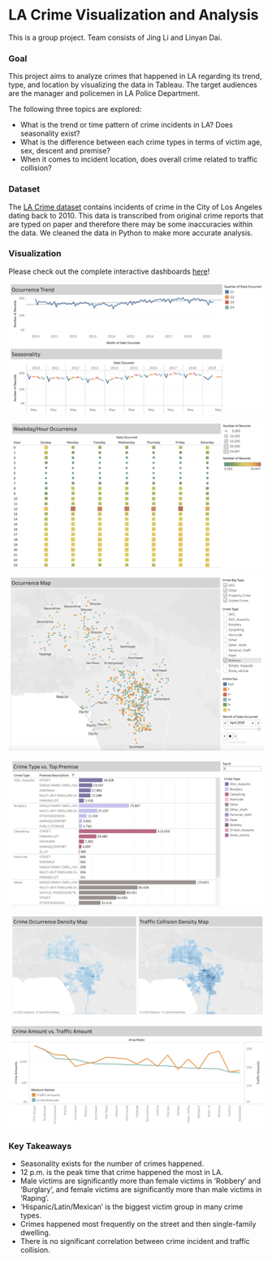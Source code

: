# LA Crime Visualization and Analysis
This is a group project. Team consists of Jing Li and Linyan Dai.

### Goal
This project aims to analyze crimes that happened in LA regarding its trend, type, and location by visualizing the data in Tableau. The target audiences are the manager and policemen in LA Police Department.

The following three topics are explored:
- What is the trend or time pattern of crime incidents in LA? Does seasonality exist?
- What is the difference between each crime types in terms of victim age, sex, descent and premise?
- When it comes to incident location, does overall crime related to traffic collision?


### Dataset
The [LA Crime dataset](https://data.lacity.org/A-Safe-City/Crime-Data-from-2010-to-2019/63jg-8b9z) contains incidents of crime in the City of Los Angeles dating back to 2010. This data is transcribed from original crime reports that are typed on paper and therefore there may be some inaccuracies within the data. We cleaned the data in Python to make more accurate analysis.


### Visualization
Please check out the complete interactive dashboards [here](https://public.tableau.com/profile/jing.li5125#!/vizhome/LACrime_15762061642310/Story1?publish=yes)!

![Seasonality](https://github.com/mmokki/LA_Crime_Visualization/blob/master/LA%20Crime%20Visualization%20Screenshots/Seasonality.png)

![Occurance Time](https://github.com/mmokki/LA_Crime_Visualization/blob/master/LA%20Crime%20Visualization%20Screenshots/Occurance%20Time.png)

![Occurance Map](https://github.com/mmokki/LA_Crime_Visualization/blob/master/LA%20Crime%20Visualization%20Screenshots/Occurance%20Map.png)

![Crime Type vs Premise](https://github.com/mmokki/LA_Crime_Visualization/blob/master/LA%20Crime%20Visualization%20Screenshots/Crime%20Type%20vs.%20Top%20Premise.png)

![Density Map Crime vs Traffic](https://github.com/mmokki/LA_Crime_Visualization/blob/master/LA%20Crime%20Visualization%20Screenshots/Density%20Map_Crime%20vs.%20Traffic.png)

![Cirme Amount vs Traffic Amount](https://github.com/mmokki/LA_Crime_Visualization/blob/master/LA%20Crime%20Visualization%20Screenshots/Crime%20Amount%20vs.%20Traffic%20Amount.png)


### Key Takeaways
- Seasonality exists for the number of crimes happened.
- 12 p.m. is the peak time that crime happened the most in LA.
- Male victims are significantly more than female victims in ‘Robbery’ and ‘Burglary’, and female victims are significantly more than male victims in ‘Raping’.
- ‘Hispanic/Latin/Mexican’ is the biggest victim group in many crime types.
- Crimes happened most frequently on the street and then single-family dwelling.
- There is no significant correlation between crime incident and traffic collision.
